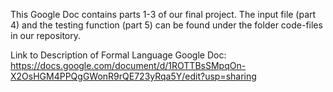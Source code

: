 This Google Doc contains parts 1-3 of our final project. The input file (part 4) and the testing function (part 5) can be found under the folder code-files in our repository.

Link to Description of Formal Language Google Doc:
https://docs.google.com/document/d/1ROTTBsSMpqOn-X2OsHGM4PPQgGWonR9rQE723yRqa5Y/edit?usp=sharing
